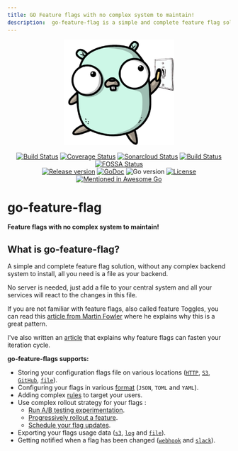 ```yaml
---
title: GO Feature flags with no complex system to maintain!
description:  go-feature-flag is a simple and complete feature flag solution, without any complex backend system to install. You need only a file as your backend.
---
```


<p align="center">
  <img width="250" height="238" src="assets/logo.png" alt="go-feature-flag logo" />
</p>

<p align="center">
    <a href="https://github.com/thomaspoignant/go-feature-flag/actions/workflows/ci.yml"><img src="https://github.com/thomaspoignant/go-feature-flag/actions/workflows/ci.yml/badge.svg" alt="Build Status" /></a>
    <a href="https://coveralls.io/github/thomaspoignant/go-feature-flag"><img src="https://coveralls.io/repos/github/thomaspoignant/go-feature-flag/badge.svg" alt="Coverage Status" /></a>
    <a href="https://sonarcloud.io/dashboard?id=thomaspoignant_go-feature-flag"><img src="https://sonarcloud.io/api/project_badges/measure?project=thomaspoignant_go-feature-flag&metric=alert_status" alt="Sonarcloud Status" /></a>
    <a href="https://github.com/thomaspoignant/go-feature-flag/actions/workflows/codeql-analysis.yml"><img src="https://github.com/thomaspoignant/go-feature-flag/workflows/CodeQL/badge.svg" alt="Build Status" /></a>
    <a href="https://app.fossa.com/projects/git%2Bgithub.com%2Fthomaspoignant%2Fgo-feature-flag"><img src="https://app.fossa.com/api/projects/git%2Bgithub.com%2Fthomaspoignant%2Fgo-feature-flag.svg?type=shield" alt="FOSSA Status"/></a>
    <br/>
    <a href="https://github.com/thomaspoignant/go-feature-flag/releases"><img src="https://img.shields.io/github/v/release/thomaspoignant/go-feature-flag" alt="Release version" /></a>
    <a href="https://pkg.go.dev/github.com/thomaspoignant/go-feature-flag"><img src="https://godoc.org/github.com/thomaspoignant/go-feature-flag?status.svg" alt="GoDoc" /></a>
    <img src="https://img.shields.io/github/go-mod/go-version/thomaspoignant/go-feature-flag?logo=go%20version" alt="Go version"/>
    <a href="LICENSE"><img src="https://img.shields.io/github/license/thomaspoignant/go-feature-flag" alt="License"/></a>
    <a href="https://github.com/avelino/awesome-go/#server-applications"><img src="https://awesome.re/mentioned-badge-flat.svg" alt="Mentioned in Awesome Go"></a>
</p>

# go-feature-flag

**Feature flags with no complex system to maintain!**

## What is go-feature-flag?

A simple and complete feature flag solution, without any complex backend system to install, all you need is a file as your backend.

No server is needed, just add a file to your central system and all your services will react to the changes in this file.

If you are not familiar with feature flags, also called feature Toggles, you can read this [article from Martin Fowler](https://www.martinfowler.com/articles/feature-toggles.html)
where he explains why this is a great pattern.

I've also written an [article](https://medium.com/better-programming/feature-flags-and-how-to-iterate-quickly-7e3371b9986) that explains why feature flags can fasten your iteration cycle.

**go-feature-flags supports:**

- Storing your configuration flags file on various locations ([`HTTP`](./flag_file/http.md), [`S3`](./flag_file/s3.md), [`GitHub`](./flag_file/github.md), [`file`](./flag_file/file.md)).
- Configuring your flags in various [format](flag_format.md) (`JSON`, `TOML` and `YAML`).
- Adding complex [rules](flag_format.md#rule-format) to target your users.
- Use complex rollout strategy for your flags :
    - [Run A/B testing experimentation](rollout/experimentation.md).
    - [Progressively rollout a feature](rollout/progressive.md).
    - [Schedule your flag updates](rollout/scheduled.md).
- Exporting your flags usage data ([`s3`](data_collection/s3.md), [`log`](data_collection/log.md) and [`file`](data_collection/file.md)).
- Getting notified when a flag has been changed ([`webhook`](notifier/webhook.md) and [`slack`](notifier/slack.md)).
